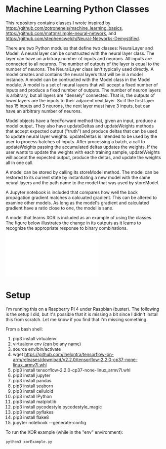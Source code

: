 # Machine Learning Python Classes

This repository contains classes I wrote inspired by https://github.com/zotroneneis/machine_learning_basics, https://github.com/mattm/simple-neural-network, and https://github.com/stephencwelch/Neural-Networks-Demystified.

There are two Python modules that define two classes: NeuralLayer and Model.  A neural layer can be constructed with the neural layer class.  The layer can have an arbitrary number of inputs and neurons.  All inputs are connected to all neurons.  The number of outputs of the layer is equal to the number of neurons.  The NeuralLayer class isn't typically used directly.  A model creates and contains the neural layers that will be in a model instance.  A model can be contructed with the Model class in the Model module.  A model is a set of neural layers that will accept a fixed number of inputs and produce a fixed number of outputs.  The number of neuron layers is arbitrary, but all layers are "densely" connected.  That is, the outputs of lower layers are the inputs to their adjacent next layer.  So if the first layer has 15 inputs and 3 neurons, the next layer must have 3 inputs, but can have an arbitrary number of neurons.

Model objects have a feedForward method that, given an input, produce a model output.  They also have updateDeltas and updateWeights methods that accept expected output ("truth") and produce deltas that can be used to update neural layer weights.  updateDeltas is intended to be used by the user to process batches of inputs.  After processing a batch, a call to updateWeights passing the accumulated deltas updates the weights.  If the user wants to update the weights with each training sample, updateWeights will accept the expected output, produce the deltas, and update the weights all in one call.

A model can be stored by calling its storeModel method.  The model can be restored to its current state by instantiating a new model with the same neural layers and the path name to the model that was used by storeModel.

A Jupyter notebook is included that compares how well the back propagation gradient matches a calcuated gradient.  This can be altered to examine other models.  As long as the model's gradient and calculated gradient have a ratio close to one, the model is sane.

A model that learns XOR is included as an example of using the classes.  The figure below illustrates the change in its outputs as it learns to recognize the appropriate response to binary combinations.
![](LearningXOR.pdf)

# Setup

I'm running this on a Raspberry PI 4 under Raspbian (buster).  The following is the setup I did, but it's possible that it is missing a bit since I didn't install this from scratch.  Let me know if you find that I'm missing something.

From a bash shell:

1) pip3 install virtualenv
2) virtualenv env (can be any name)
3) source env/bin/activate
4) wget https://github.com/lhelontra/tensorflow-on-arm/releases/download/v2.2.0/tensorflow-2.2.0-cp37-none-linux_armv7l.whl
5) pip3 install tensorflow-2.2.0-cp37-none-linux_armv7l.whl 
6) pip3 install jupyter
7) pip3 install pandas
8) pip3 install seaborn
9) pip3 install celluloid
10) pip3 install IPython
11) pip3 install matplotlib
12) pip3 install pycodestyle pycodestyle_magic
13) pip3 install pyflakes
14) pip3 install flake8
15) jupyter notebook --generate-config

To run the XOR example (while in the "env" environment):
```
python3 xorExample.py
```
